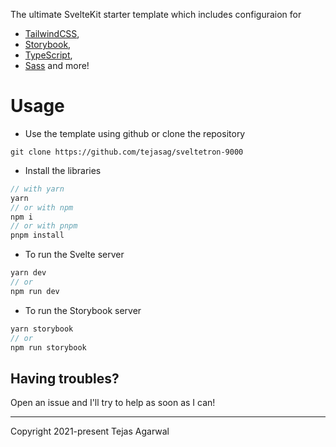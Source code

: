 
The ultimate SvelteKit starter template which includes configuraion for
- [TailwindCSS](https://tailwindcss.com),
- [Storybook](https://storybook.js.org),
- [TypeScript](https://typescriptlang.org/),
- [Sass](https://sass-lang.com/)
and more!

# Usage
- Use the template using github or clone the repository
```
git clone https://github.com/tejasag/sveltetron-9000
```

- Install the libraries
```js
// with yarn
yarn 
// or with npm
npm i
// or with pnpm
pnpm install
```

- To run the Svelte server
```js
yarn dev 
// or
npm run dev
```

- To run the Storybook server
```js
yarn storybook
// or
npm run storybook
```

## Having troubles?
Open an issue and I'll try to help as soon as I can!

---

Copyright 2021-present Tejas Agarwal
